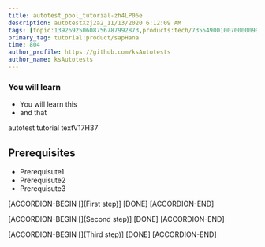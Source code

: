 ```yaml
---
title: autotest_pool_tutorial-zh4LP06e
description: autotestXzj2a2_11/13/2020 6:12:09 AM
tags: [topic:139269250608756787992873,products:tech/73554900100700000996,tutorial:experience/advanced]
primary_tag: tutorial:product/sapHana
time: 804
author_profile: https://github.com/ksAutotests
author_name: ksAutotests
---
```

### You will learn
- You will learn this
- and that

autotest tutorial textV17H37

## Prerequisites
- Prerequisute1
- Prerequisute2
- Prerequisute3

[ACCORDION-BEGIN [](First step)]
[DONE]
[ACCORDION-END]

[ACCORDION-BEGIN [](Second step)]
[DONE]
[ACCORDION-END]

[ACCORDION-BEGIN [](Third step)]
[DONE]
[ACCORDION-END]

